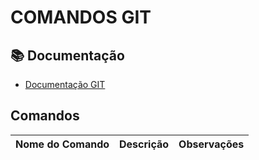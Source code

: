 # COMANDOS GIT
## 📚 Documentação
 - [Documentação GIT](https://git-scm.com/doc)

 ## Comandos
 |Nome do Comando| Descrição| Observações|
 |---------------|-----------|------------|
 
